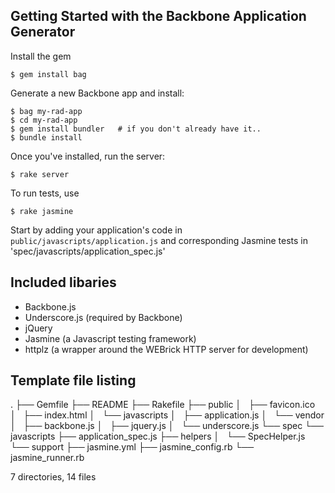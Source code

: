 ## Getting Started with the Backbone Application Generator

Install the gem

    $ gem install bag

Generate a new Backbone app and install:

    $ bag my-rad-app
    $ cd my-rad-app
    $ gem install bundler   # if you don't already have it..
    $ bundle install

Once you've installed, run the server:

    $ rake server

To run tests, use

    $ rake jasmine

Start by adding your application's code in `public/javascripts/application.js` and corresponding Jasmine tests in 'spec/javascripts/application_spec.js'

## Included libaries

- Backbone.js
- Underscore.js (required by Backbone)
- jQuery
- Jasmine (a Javascript testing framework)
- httplz (a wrapper around the WEBrick HTTP server for development)

## Template file listing

.
├── Gemfile
├── README
├── Rakefile
├── public
│   ├── favicon.ico
│   ├── index.html
│   └── javascripts
│       ├── application.js
│       └── vendor
│           ├── backbone.js
│           ├── jquery.js
│           └── underscore.js
└── spec
    └── javascripts
        ├── application_spec.js
        ├── helpers
        │   └── SpecHelper.js
        └── support
            ├── jasmine.yml
            ├── jasmine_config.rb
            └── jasmine_runner.rb

7 directories, 14 files
